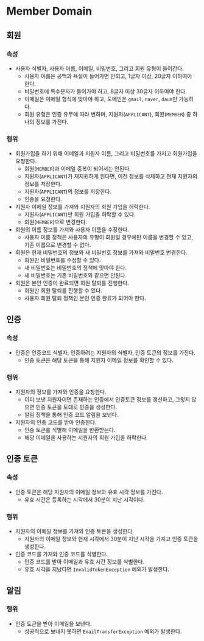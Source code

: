 # Member Domain

## 회원

### 속성

- 사용자 식별자, 사용자 이름, 이메일, 비밀번호, 그리고 회원 유형이 들어간다.
    - 사용자 이름은 공백과 욕설이 들어가면 안되고, 1글자 이상, 20글자 이하여야 한다.
    - 비밀번호에 특수문자가 들어가야 하고, 8글자 이상 30글자 이하여야 한다.
    - 이메일은 이메일 형식에 맞아야 하고, 도메인은 `gmail`, `naver`, `daum`만 가능하다.
    - 회원 유형은 인증 유무에 따라 변하며, 지원자(`APPLICANT`), 회원(`MEMBER`) 중 하나의 정보를 가진다.

### 행위

- 회원가입을 하기 위해 이메일과 지원자 이름, 그리고 비밀번호를 가지고 회원가입을 요청한다.
    - 회원(`MEMBER`)과 이메일 중복이 되어서는 안된다.
    - 지원자(`APPLICANT`)가 재지원하게 된다면, 이전 정보를 삭제하고 현재 지원자의 정보를 저장한다.
    - 지원자(`APPLICANT`)의 정보를 저장한다.
    - 인증을 요청한다.
- 지원자 이메일 정보를 가져와 지원자의 회원 가입을 허락한다.
    - 지원자(`APPLICANT`)만 회원 가입을 허락할 수 있다.
    - 회원(`MEMBER`)으로 변경한다.
- 회원의 이름 정보를 가져와 사용자 이름을 수정한다.
    - 사용자 이름 정책은 사용자의 유형이 회원일 경우에만 이름을 변경할 수 있고, 기존 이름으로 변경할 수 없다.
- 회원은 현재 비밀번호의 정보와 새 비밀번호 정보를 가져와 비밀번호 변경한다.
    - 회원만 비밀번호를 수정할 수 있다.
    - 새 비밀번호는 비밀번호의 정책에 맞아야 한다.
    - 새 비밀번호는 기존 비밀번호와 같으면 안된다.
- 회원은 본인 인증이 완료되면 회원 탈퇴를 진행한다.
    - 회원만 회원 탈퇴를 진행할 수 있다.
    - 사용자 회원 탈퇴 정책인 본인 인증 완료가 되어야 한다.

## 인증

### 속성

- 인증은 인증코드 식별자, 인증하려는 지원자의 식별자, 인증 토큰의 정보를 가진다.
    - 인증 토큰은 해당 토큰을 통해 지원자 이메일 정보를 확인할 수 있다.

### 행위

- 지원자의 정보를 가져와 인증을 요청한다.
    - 이미 보낸 지원자이면 존재하는 인증에서 인증토큰 정보를 갱신하고, 그렇지 않으면 인증 토큰을 토대로 인증을 생성한다.
    - 알림 정책을 통해 인증 코드 알림을 보낸다.
- 지원자의 인증 코드를 받아 인증한다.
    - 인증 토큰를 식별해 이메일을 반환받는다.
    - 해당 이메일을 사용하는 지원자의 회원 가입을 허락한다.

## 인증 토큰

### 속성

- 인증 토큰은 해당 지원자의 이메일 정보와 유효 시각 정보를 가진다.
    - 유효 시간은 등록하는 시각에서 30분이 지난 시각이다.

### 행위

- 지원자의 이메일 정보를 가져와 인증 토큰을 생성한다.
    - 지원자의 이메일 정보와 현재 시각에서 30분이 지난 시각을 가지고 인증 토큰을 생성한다.
- 인증 코드를 가져와 인증 코드를 식별한다.
    - 인증 코드를 받아 이메일과 유효 시간 정보를 식별한다.
    - 유효 시각을 지났다면 `InvalidTokenException` 예외가 발생한다.

## 알림

### 행위

- 인증 토큰을 받아 이메일을 보낸다.
    - 성공적으로 보내지 못하면 `EmailTransferException` 예외가 발생한다.
